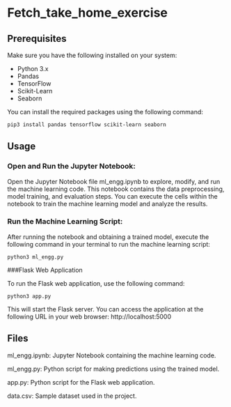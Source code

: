 # Fetch_take_home_exercise
## Prerequisites

Make sure you have the following installed on your system:
- Python 3.x
- Pandas
- TensorFlow
- Scikit-Learn
- Seaborn

You can install the required packages using the following command:

```bash
pip3 install pandas tensorflow scikit-learn seaborn
```
## Usage
### Open and Run the Jupyter Notebook:

Open the Jupyter Notebook file ml_engg.ipynb to explore, modify, and run the machine learning code. This notebook contains the data preprocessing, model training, and evaluation steps. You can execute the cells within the notebook to train the machine learning model and analyze the results.

### Run the Machine Learning Script:
After running the notebook and obtaining a trained model, execute the following command in your terminal to run the machine learning script:
```
python3 ml_engg.py
```

###Flask Web Application

To run the Flask web application, use the following command:
```
python3 app.py
```
This will start the Flask server. You can access the application at the following URL in your web browser: 
http://localhost:5000

## Files
ml_engg.ipynb: Jupyter Notebook containing the machine learning code.

ml_engg.py: Python script for making predictions using the trained model.

app.py: Python script for the Flask web application.

data.csv: Sample dataset used in the project.
